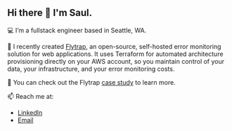 ## Hi there 👋 I'm Saul.

💻 I’m a fullstack engineer based in Seattle, WA.

🌱 I recently created [Flytrap](https://getflytrap.github.io/), an open-source, self-hosted error monitoring solution for web applications. It uses Terraform for automated architecture provisioning directly on your AWS account, so you maintain control of your data, your infrastructure, and your error monitoring costs.

📗 You can check out the Flytrap [case study](https://getflytrap.github.io/case-study/) to learn more.

📫 Reach me at: 
- [LinkedIn](https://www.linkedin.com/in/saul-thompson-71a58b17a)
- [Email](mailto:saulthompson@hotmail.co.uk)
